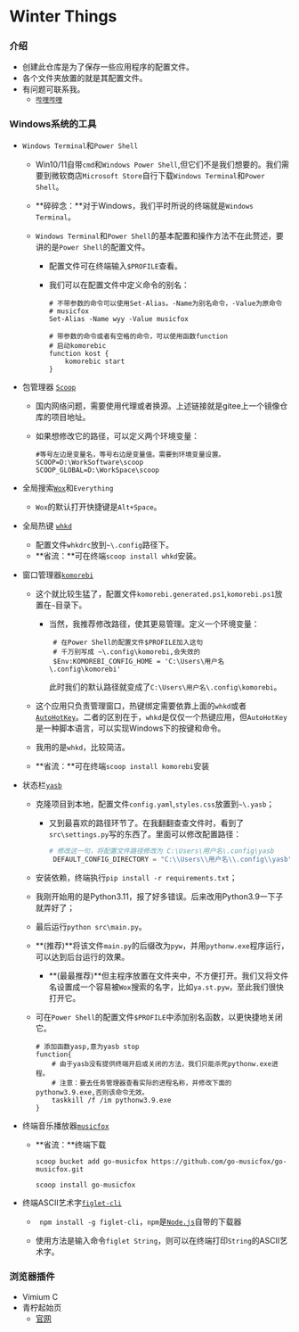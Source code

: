 # Winter Things

### 介绍

- 创建此仓库是为了保存一些应用程序的配置文件。
- 各个文件夹放置的就是其配置文件。
- 有问题可联系我。
  - [`哔哩哔哩`](https://space.bilibili.com/200569093)

### Windows系统的工具

- `Windows Terminal`和`Power Shell`
  
  - Win10/11自带`cmd`和`Windows Power Shell`,但它们不是我们想要的。我们需要到微软商店`Microsoft Store`自行下载`Windows Terminal`和`Power Shell`。
  
  - **碎碎念：**对于Windows，我们平时所说的终端就是`Windows Terminal`。
  
  - `Windows Terminal`和`Power Shell`的基本配置和操作方法不在此赘述，要讲的是`Power Shell`的配置文件。
  
    - 配置文件可在终端输入``$PROFILE``查看。
  
    - 我们可以在配置文件中定义命令的别名：
  
      ```shell
      # 不带参数的命令可以使用Set-Alias。-Name为别名命令，-Value为原命令
      # musicfox
      Set-Alias -Name wyy -Value musicfox
      
      # 带参数的命令或者有空格的命令，可以使用函数function
      # 启动komorebic
      function kost {
          komorebic start
      }
      ```
  
- 包管理器 [`Scoop`](https://gitee.com/glsnames/scoop-installer)
  
  - 国内网络问题，需要使用代理或者换源。上述链接就是gitee上一个镜像仓库的项目地址。
  
  - 如果想修改它的路径，可以定义两个环境变量：
  
    ```shel
    #等号左边是变量名，等号右边是变量值。需要到环境变量设置。
    SCOOP=D:\WorkSoftware\scoop
    SCOOP_GLOBAL=D:\WorkSpace\scoop
    ```
  
- 全局搜索[`Wox`](https://github.com/Wox-launcher/Wox)和`Everything`

  - `Wox`的默认打开快捷键是``Alt+Space``。
  
- 全局热键 [`whkd`](https://github.com/LGUG2Z/whkd)

  - 配置文件`whkdrc`放到`~\.config`路径下。
  - **省流：**可在终端``scoop install whkd``安装。

- 窗口管理器[`komorebi`](https://github.com/LGUG2Z/komorebi)
  
  - 这个就比较生猛了，配置文件`komorebi.generated.ps1`,`komorebi.ps1`放置在`~`目录下。
  
    - 当然，我推荐修改路径，使其更易管理。定义一个环境变量：
  
      ```shell
       # 在Power Shell的配置文件$PROFILE加入这句
       # 千万别写成 ~\.config\komorebi,会失效的
       $Env:KOMOREBI_CONFIG_HOME = 'C:\Users\用户名\.config\komorebi'
      ```
      
      此时我们的默认路径就变成了``C:\Users\用户名\.config\komorebi``。
  
  - 这个应用只负责管理窗口，热键绑定需要依靠上面的`whkd`或者[`AutoHotKey`](https://www.autohotkey.com/)。二者的区别在于，`whkd`是仅仅一个热键应用，但`AutoHotKey`是一种脚本语言，可以实现Windows下的按键和命令。
  
  - 我用的是`whkd`，比较简洁。
  
  - **省流：**可在终端``scoop install komorebi``安装
  
- 状态栏[`yasb`](https://github.com/denBot/yasb)
  
  - 克隆项目到本地，配置文件`config.yaml`,`styles.css`放置到`~\.yasb`；
  
    - 又到最喜欢的路径环节了。在我翻翻查查文件时，看到了``src\settings.py``写的东西了。里面可以修改配置路径：
  
      ```python
      # 修改这一句，将配置文件路径修改为 C:\Users\用户名\.config\yasb
       DEFAULT_CONFIG_DIRECTORY = "C:\\Users\\用户名\\.config\\yasb"
      ```
  
      
  
  - 安装依赖，终端执行``pip install -r requirements.txt``；
  
  - 我刚开始用的是Python3.11，报了好多错误。后来改用Python3.9一下子就弄好了；
  
  - 最后运行``python src\main.py``。
  
  - **(推荐)**将该文件`main.py`的后缀改为`pyw`，并用`pythonw.exe`程序运行，可以达到后台运行的效果。
  
    - **(最最推荐)**但主程序放置在文件夹中，不方便打开。我们又将文件名设置成一个容易被`Wox`搜索的名字，比如`ya.st.pyw`，至此我们很快打开它。
  
  - 可在`Power Shell`的配置文件`$PROFILE`中添加别名函数，以更快捷地关闭它。
  
    ```shell
    # 添加函数yasp,意为yasb stop
    function{
    	# 由于yasb没有提供终端开启或关闭的方法，我们只能杀死pythonw.exe进程。
    	# 注意：要去任务管理器查看实际的进程名称，并修改下面的pythonw3.9.exe,否则该命令无效。
    	taskkill /f /im pythonw3.9.exe
    }
    ```
  
    
  
- 终端音乐播放器[`musicfox`](https://github.com/go-musicfox/go-musicfox)

  - **省流：**终端下载

    ```shell
    scoop bucket add go-musicfox https://github.com/go-musicfox/go-musicfox.git
    
    scoop install go-musicfox
    ```

- 终端ASCII艺术字[`figlet-cli`](https://github.com/patorjk/figlet.js)
  - `` npm install -g figlet-cli``，`npm`是[`Node.js`](https://nodejs.org/en)自带的下载器
  
  - 使用方法是输入命令``figlet String``，则可以在终端打印`String`的ASCII艺术字。
  



### 浏览器插件

- Vimium C
- 青柠起始页
  - [官网](https://limestart.cn/)
